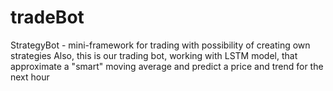 # tradeBot

StrategyBot - mini-framework for trading with possibility of creating own strategies
Also, this is our trading bot, working with LSTM model, that approximate a "smart" moving average and predict a price and trend for the next hour
